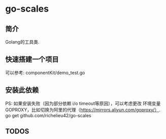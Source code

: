 # go-scales

## 简介 
Golang的工具类.

## 快速搭建一个项目
可以参考: componentKit/demo_test.go

## 安装此依赖
PS: 如果安装失败（因为部分依赖 i/o timeout等原因），可以考虑更改 环境变量GOPROXY，比如切换为阿里的代理（https://mirrors.aliyun.com/goproxy/）.
go get github.com/richelieu42/go-scales

## TODOS
